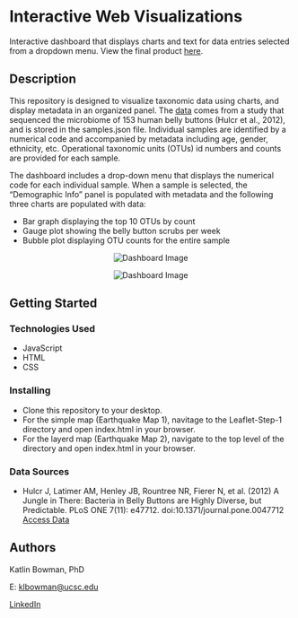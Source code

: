 # Interactive Web Visualizations 

Interactive dashboard that displays charts and text for data entries selected from a dropdown menu. View the final product [here](https://klbowman.github.io/microbiome-dashboard/).

## Description

This repository is designed to visualize taxonomic data using charts, and display metadata in an organized panel. The [data](http://robdunnlab.com/projects/belly-button-biodiversity/results-and-data/) comes from a study that sequenced the microbiome of 153 human belly buttons (Hulcr et al., 2012), and is stored in the samples.json file. Individual samples are identified by a numerical code and accompanied by metadata including age, gender, ethnicity, etc. Operational taxonomic units (OTUs) id numbers and counts are provided for each sample.

The dashboard includes a drop-down menu that displays the numerical code for each individual sample. When a sample is selected, the “Demographic Info” panel is populated with metadata and the following three charts are populated with data:
* Bar graph displaying the top 10 OTUs by count
* Gauge plot showing the belly button scrubs per week
* Bubble plot displaying OTU counts for the entire sample
<p align="center">
  <img src="https://user-images.githubusercontent.com/74067302/145448320-bbe43cc2-f2fc-4fb7-955d-1c9fcb553b96.png" alt="Dashboard Image"/>
</p>
<p align="center">
  <img src="https://user-images.githubusercontent.com/74067302/145448339-7e38f680-868a-4b75-85b9-0467e83002c9.png" alt="Dashboard Image"/>
</p>



## Getting Started

### Technologies Used 

* JavaScript
* HTML
* CSS

### Installing

* Clone this repository to your desktop.
* For the simple map (Earthquake Map 1), navitage to the Leaflet-Step-1 directory and open index.html in your browser.
* For the layerd map (Earthquake Map 2), navigate to the top level of the directory and open index.html in your browser.

### Data Sources

* Hulcr J, Latimer AM, Henley JB, Rountree NR, Fierer N, et al. (2012) A Jungle in There: Bacteria in Belly Buttons are Highly Diverse, but Predictable. PLoS ONE 7(11): e47712. doi:10.1371/journal.pone.0047712 [Access Data](http://robdunnlab.com/projects/belly-button-biodiversity/results-and-data/)


## Authors

Katlin Bowman, PhD

E: klbowman@ucsc.edu

[LinkedIn](https://www.linkedin.com/in/katlin-bowman/)
